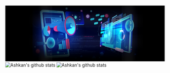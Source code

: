 ![Ashkan's banner](https://github.com/ashkankardan/ashkankardan/blob/main/ashkan_kardan_banner.png)
![Ashkan's github stats](https://github-readme-stats.vercel.app/api?username=ashkankardan&theme=radical&count_private=true&show_icons=true)
![Ashkan's github stats](https://github-readme-stats.vercel.app/api/top-langs/?username=ashkankardan&layout=compact&theme=radical)
